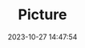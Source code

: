 ---
weight: 1
images:
- /images/edited/242.jpeg
title: Picture
date: 2023-10-27 14:47:54
tags: [luminarneo,work,ilce7m3,bird]
---